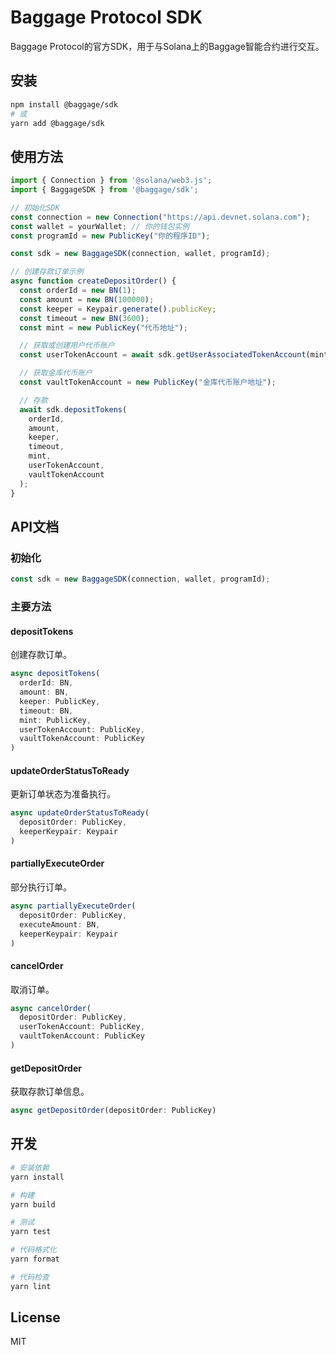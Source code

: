 # Baggage Protocol SDK

Baggage Protocol的官方SDK，用于与Solana上的Baggage智能合约进行交互。

## 安装

```bash
npm install @baggage/sdk
# 或
yarn add @baggage/sdk
```

## 使用方法

```typescript
import { Connection } from '@solana/web3.js';
import { BaggageSDK } from '@baggage/sdk';

// 初始化SDK
const connection = new Connection("https://api.devnet.solana.com");
const wallet = yourWallet; // 你的钱包实例
const programId = new PublicKey("你的程序ID");

const sdk = new BaggageSDK(connection, wallet, programId);

// 创建存款订单示例
async function createDepositOrder() {
  const orderId = new BN(1);
  const amount = new BN(100000);
  const keeper = Keypair.generate().publicKey;
  const timeout = new BN(3600);
  const mint = new PublicKey("代币地址");

  // 获取或创建用户代币账户
  const userTokenAccount = await sdk.getUserAssociatedTokenAccount(mint);

  // 获取金库代币账户
  const vaultTokenAccount = new PublicKey("金库代币账户地址");

  // 存款
  await sdk.depositTokens(
    orderId,
    amount,
    keeper,
    timeout,
    mint,
    userTokenAccount,
    vaultTokenAccount
  );
}
```

## API文档

### 初始化

```typescript
const sdk = new BaggageSDK(connection, wallet, programId);
```

### 主要方法

#### depositTokens
创建存款订单。

```typescript
async depositTokens(
  orderId: BN,
  amount: BN,
  keeper: PublicKey,
  timeout: BN,
  mint: PublicKey,
  userTokenAccount: PublicKey,
  vaultTokenAccount: PublicKey
)
```

#### updateOrderStatusToReady
更新订单状态为准备执行。

```typescript
async updateOrderStatusToReady(
  depositOrder: PublicKey,
  keeperKeypair: Keypair
)
```

#### partiallyExecuteOrder
部分执行订单。

```typescript
async partiallyExecuteOrder(
  depositOrder: PublicKey,
  executeAmount: BN,
  keeperKeypair: Keypair
)
```

#### cancelOrder
取消订单。

```typescript
async cancelOrder(
  depositOrder: PublicKey,
  userTokenAccount: PublicKey,
  vaultTokenAccount: PublicKey
)
```

#### getDepositOrder
获取存款订单信息。

```typescript
async getDepositOrder(depositOrder: PublicKey)
```

## 开发

```bash
# 安装依赖
yarn install

# 构建
yarn build

# 测试
yarn test

# 代码格式化
yarn format

# 代码检查
yarn lint
```

## License

MIT 